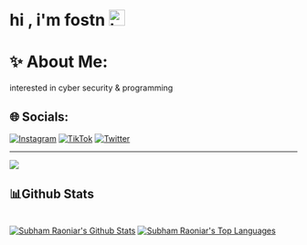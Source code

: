 # <h1>hi , i'm fostn <img src="https://user-images.githubusercontent.com/1303154/88677602-1635ba80-d120-11ea-84d8-d263ba5fc3c0.gif" width="28px" alt="hi"></h1>
# ✨ About Me:
interested in cyber security & programming 

## 🌐 Socials:
[![Instagram](https://img.shields.io/badge/Instagram-%23E4405F.svg?logo=Instagram&logoColor=white)](https://instagram.com/f09l) [![TikTok](https://img.shields.io/badge/TikTok-%23000000.svg?logo=TikTok&logoColor=white)](https://tiktok.com/@fostn) [![Twitter](https://img.shields.io/badge/Twitter-%231DA1F2.svg?logo=Twitter&logoColor=white)](https://twitter.com/0xf09l) 

---
[![](https://visitcount.itsvg.in/api?id=fostn&icon=2&color=0)](https://visitcount.itsvg.in)

## 📊Github Stats

  <br/>
    <a href="https://github-readme-stats.vercel.app/api?username=fostn"><img alt="Subham Raoniar's Github Stats" src="https://github-readme-stats.vercel.app/api?username=vv1ck&theme=dark" /></a>
  <a href="https://github.com/vv1ck"><img alt="Subham Raoniar's Top Languages" src="https://github-readme-stats.vercel.app/api/top-langs/?username=fostn&theme=dark&hide_border=true&bg_color=0D1117" /></a>
  <br/>
<!-- Proudly created with GPRM ( https://gprm.itsvg.in ) -->
